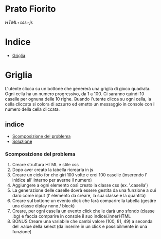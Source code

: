 # Prato Fiorito

_HTML+css+js_

# Indice

- [Griglia](#griglia)

# Griglia

L'utente clicca su un bottone che genererà una griglia di gioco quadrata.
Ogni cella ha un numero progressivo, da 1 a 100.
Ci saranno quindi 10 caselle per ognuna delle 10 righe.
Quando l'utente clicca su ogni cella, la cella cliccata si colora di azzurro ed emetto un messaggio in console con il numero della cella cliccata.

## indice

- [Scomposizione del problema](#scomposizione-del-problema)
- [Soluzione](#soluzioione)

### Scomposizione del problema

1. Creare struttura HTML e stile css
2. Dopo aver creato la tabella ricrearla in js
3. Creare un ciclo for che giri 100 volte e crei 100 caselle (inserendo l' inidice all' interno per averne il numero)
4. Aggiungere a ogni elemento così creato la classe css (ex. '.casella')
5. La generazione delle caselle dovrà essere gestita da una funzione a cui darò come input (l' elemento da creare, la sua classe e la quantità)
6. Creare sul bottone un evento click che farà comparire la tabella (gestire una classe diplay none / block)
7. Creare, per ogni casella un evento click che le darà uno sfondo (classe .bg) e faccia comparire in console il suo indice/.innerHTML
8. BONUS Creare una variabile che cambi valore (100, 81, 49) a seconda del .value della select (da inserire in un click e possibilmente in una funzione)
